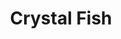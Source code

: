 ---
layout: place
title: "Crystal Fish"
permalink: /california/monterey/crystal-fish.html
stateAbbr: CA
stateName: California
cityName: Monterey
place_id: ChIJLSqwjwLkjYARHAVS3BL45wY
photos:
  - name: >-
      places/ChIJLSqwjwLkjYARHAVS3BL45wY/photos/AeeoHcLnOmwyJUNwEbN9rGrjiSUbRntSkJGSDud1W3FJLoR5bunGH8T0dYA2W3NWdzVXxiWtWL_eQxF8HxukDja-7utCdckQfaCCScq0AUtl6C-6iSZxx8CEJ8CxlP8By1fVBKu-UKrrdDWtmSvUaiCNNc_IDuVK2YtvxYanS0KJctqHH78Yuzbg08NbipdxrJryFXPTI__3OT_YErC0VCFwvA7cKoo8h7JhcGMa77bYMA6yIUD6X62zI5FMH-GrgK2REmSix64t4i6L0xIkDJvFtYC_RwxzvYCzSShZcaB5Bg2rjaGUEoAshRYvUHNFhGXOHu7RJGosjMZgrGFZ504pUhvLhI1Nlvx4l375W29GXhI8pftetup4xidMuW8NOVetqmbhajobe1GiozfGb00otM0zR_VXSq9tMDS4qx6M2K-SY78d
    widthPx: 4032
    heightPx: 3024
    authorAttributions:
      - displayName: Kelsey Barrion
        uri: https://maps.google.com/maps/contrib/102885019045252913137
        photoUri: >-
          https://lh3.googleusercontent.com/a-/ALV-UjWfcOG2vHwxJ2IVlGCQlDvMxaxtjYhrk3TvWQrYLlVY0MiUTB09=s100-p-k-no-mo
    flagContentUri: >-
      https://www.google.com/local/imagery/report/?cb_client=maps_api_places.places_api&image_key=!1e10!2sCIHM0ogKEICAgIDEz-itwQE&hl=en-US
    googleMapsUri: >-
      https://www.google.com/maps/place//data=!3m4!1e2!3m2!1sCIHM0ogKEICAgIDEz-itwQE!2e10!4m2!3m1!1s0x808de4028fb02a2d:0x6e7f812dc52051c
  - name: >-
      places/ChIJLSqwjwLkjYARHAVS3BL45wY/photos/AeeoHcL5JItIeRXLhElL_u1iAVnq8lruOSeUJ-h3OD4pXphPuwhsQtdrJIMJ1x35uKnIJHT7o8Xff4iIvWtQgiOsc1oXyZS96e_aWGFkHPeOAnXiKGPxCT3c4En2GmwqeneGcYBXkwmSH5mluStLORiWOgkQZko-6anmbfG2hvwF6UKEw_-qmuIGf91EwC6E_qBNTjGx90sKmfrhRwfv5aGXvXvydWNFFZvA3fX5UUnZSF9GFLYMW4BO1yPvd-CfQof666r13UEoukYD-N8GSN_j6vy_f-avDcvZ-AyDvRn_oTPVewsIms3V9iwH521iDF7ry9FVasBB9bV3C2bVdUMcDOkD9WilMTssL-T9QMbS27bRabgtUDA5qvUKbSMPJEN5IOoqFvBFC2iGyKxsGm4BJpXW4qwxrosCBCRiU9y5NCfb_j4A
    widthPx: 4800
    heightPx: 2700
    authorAttributions:
      - displayName: Bear Rugger
        uri: https://maps.google.com/maps/contrib/101512759690176629861
        photoUri: >-
          https://lh3.googleusercontent.com/a-/ALV-UjVOegJ8MZCqbEHHgK_C1lZzUVWlhtnHi1qGfVc35mAaG7kEUZ8i7g=s100-p-k-no-mo
    flagContentUri: >-
      https://www.google.com/local/imagery/report/?cb_client=maps_api_places.places_api&image_key=!1e10!2sCIHM0ogKEICAgICEjrLdiQE&hl=en-US
    googleMapsUri: >-
      https://www.google.com/maps/place//data=!3m4!1e2!3m2!1sCIHM0ogKEICAgICEjrLdiQE!2e10!4m2!3m1!1s0x808de4028fb02a2d:0x6e7f812dc52051c
  - name: >-
      places/ChIJLSqwjwLkjYARHAVS3BL45wY/photos/AeeoHcL2m7PsT_YRebcuchJFcVbXknmvh_R4kvI9jvKjLS-ZA85gh5BEOMJh63I9pYz2kQI_nCUgNGXsnVhtIEkQdddoiyPGJpUg28G62yNIAUaX2MMEAjYd1QCPNciGMgSDm8ZQRoaHdzcbSWsxf_h9KGpjyHCPPRKWdWVBlj8RPHGCVaf3qGO_Wl_ItPZryF9fpWOzvntP_zpvtw6NgSj0JU2DOFnbbkTB9KtbzQ_yHgtMB-f5QLgFwoTRmYJzFgAJAdJQ1fIjFbL9kp5Er7hHQF0_g5mJg0RaCaI5gcF9O3V6pjfBpt_84s316oLLaJlhv-GCaNmE_mq9YussdwkuYDNtT1XIOe_I1CNQkX0d0Rr0a1ehu9hxmtWKVYqHDJbB5rHX_Qmu4b5X9D9t9nM5PHbgXoy6WxFJdHmftZUq8ifqnhAhfU8OQm9eaxHKAt14
    widthPx: 3072
    heightPx: 4080
    authorAttributions:
      - displayName: Joyce Lam
        uri: https://maps.google.com/maps/contrib/107304550926971964398
        photoUri: >-
          https://lh3.googleusercontent.com/a-/ALV-UjXnaFDy_tt6XBKcvSUhHLLhE-FZAI9BNzf-0n_qzbaA9S8HvDMQ=s100-p-k-no-mo
    flagContentUri: >-
      https://www.google.com/local/imagery/report/?cb_client=maps_api_places.places_api&image_key=!1e10!2sCIABIhAIN0uG5TlP7mfypZ4ADTvx&hl=en-US
    googleMapsUri: >-
      https://www.google.com/maps/place//data=!3m4!1e2!3m2!1sCIABIhAIN0uG5TlP7mfypZ4ADTvx!2e10!4m2!3m1!1s0x808de4028fb02a2d:0x6e7f812dc52051c
  - name: >-
      places/ChIJLSqwjwLkjYARHAVS3BL45wY/photos/AeeoHcIIeYWtAaVXPQDRaijT1ySAVfdTeQvQOBMyr-bAKBKDU9pSvs299O1xohFijPIb-TLidMhDAg8R4whIivlPoNLzOz0M0_jTN9FqHdtLKAvzn1fi_Sf4tJUhERkEJFiwwLoBvTY-JXQzpiRkF_7sjB8rzQ-wYBxjRgymck-0VRiZMsIdElwZJ-MqVE6uykm_vYuCqfylpG16CISbLyoA2isTSeF38gyDOsH2IbByFaQ_1hfDiboXfuOyw-vnHxh1cpAN58x7knbw7HN1CoveolU_YgruI3CU7UUnZUEimuNn_JXzw5pUlcRhW6YaizQT5g9dDBiLUJPpsjFx5FX20E2OCI-fD5qPAg8M9Ckibs3ZG1yf-bSXJ8Y2U2LbW64nV99X8HF1iD40daQ1oiD_oa3l0Z1Canm0sOoRsPLtp1wE9nCK
    widthPx: 4000
    heightPx: 3000
    authorAttributions:
      - displayName: Owen Son
        uri: https://maps.google.com/maps/contrib/103289788355187148312
        photoUri: >-
          https://lh3.googleusercontent.com/a/ACg8ocLOo4Hf6J2blAh_ezy9rmZjE1UVegI6Ytbkx8BAeprfQnLbp_g3=s100-p-k-no-mo
    flagContentUri: >-
      https://www.google.com/local/imagery/report/?cb_client=maps_api_places.places_api&image_key=!1e10!2sCIHM0ogKEICAgICX3L3wtAE&hl=en-US
    googleMapsUri: >-
      https://www.google.com/maps/place//data=!3m4!1e2!3m2!1sCIHM0ogKEICAgICX3L3wtAE!2e10!4m2!3m1!1s0x808de4028fb02a2d:0x6e7f812dc52051c
  - name: >-
      places/ChIJLSqwjwLkjYARHAVS3BL45wY/photos/AeeoHcKF1N_QQmg5xScPz9FlaESo450WQUJAfxhGyUahDiSvMHIUtgUJVchS_eG5S2g99cJkNFQAy0fYpZ5wEmWNV0mtK131Q6HFslpntVZcwLjCFbFALVc69VbxSNv-UN_LoAqDYRT51fKheeZKwrJpjb5G5JCRwxqKKFBuYZKLg-eZUFRv-_PIkzE1RuLnRoAmENCXtTPJYwZW1nF9La0GtTtPTf-wiDJEhe0wFgku_vQ9M-YL_K6Je-rXR2MskPPl3wdniZ69FVXIy32vWyL8TmUDQ4fUU9bujoV5zfIHqpz3abv-x3YGo77I44pDHC0mEc_iMiudlaPdT_ViGKGkrh1uFJwMVtgzLcpoE5Q-8vbIaslAXZjKAa7qn9-vGZYXS9WJTbGuXnf0HltqCv7ZPGgclS0O0s5m93RZfmNU4dkOFA
    widthPx: 4032
    heightPx: 3024
    authorAttributions:
      - displayName: Daniel LeRoy
        uri: https://maps.google.com/maps/contrib/113247415489819804999
        photoUri: >-
          https://lh3.googleusercontent.com/a-/ALV-UjXBDBOdIcAd-RwLwistCK_blVEQqNdJOABenIBM4cWNcCGyW9UzNQ=s100-p-k-no-mo
    flagContentUri: >-
      https://www.google.com/local/imagery/report/?cb_client=maps_api_places.places_api&image_key=!1e10!2sCIHM0ogKEICAgIDv1JS8Vg&hl=en-US
    googleMapsUri: >-
      https://www.google.com/maps/place//data=!3m4!1e2!3m2!1sCIHM0ogKEICAgIDv1JS8Vg!2e10!4m2!3m1!1s0x808de4028fb02a2d:0x6e7f812dc52051c
  - name: >-
      places/ChIJLSqwjwLkjYARHAVS3BL45wY/photos/AeeoHcKEnHLAPJMqapu0brEpxgB4h8YqC6k5uCHhjxU6NsDIxfvoVKNdD1bw2p5BhOZCKB7IaNJ9q22sayoTKXiHIS-WkZBF8kklizm9qGUZ8UashSkdDMoGtbmC3554qRIHbCU-5Lu90fjmjqB5TUjtfvyaMFAQIHuh3CW-m1n33bNJJgV2EwlKYxhvXFfW-5y52ApgvJ2Ud9gFm7URfgHdY8ieNx2Un82hoaTmPbI8gYnCh8kmiTl7utAsiE3r7EdAV9MEBvE7WisEitY7geVJgdOcsqlRf5Pg9twLll3SsYRbZAqGCxLvnWBc_xddl7iRoeSy4bsLNanz7PqtT07RN0mb_qtF1OFxMGndwWFEn9Rd07BBMQQrOjaNeRFhd3-GVJsKYghPVnxy9G-4wTJzS_EbOi58PGQUubzPttQKYH16MQ
    widthPx: 3655
    heightPx: 4800
    authorAttributions:
      - displayName: Karen V Chin
        uri: https://maps.google.com/maps/contrib/108453675463629554167
        photoUri: >-
          https://lh3.googleusercontent.com/a-/ALV-UjWV8BWlktS8FASoursbTVX6Rv4xN9QoThVi2jMnXf0YIfeIGo-tCA=s100-p-k-no-mo
    flagContentUri: >-
      https://www.google.com/local/imagery/report/?cb_client=maps_api_places.places_api&image_key=!1e10!2sCIHM0ogKEICAgICDgIGmDQ&hl=en-US
    googleMapsUri: >-
      https://www.google.com/maps/place//data=!3m4!1e2!3m2!1sCIHM0ogKEICAgICDgIGmDQ!2e10!4m2!3m1!1s0x808de4028fb02a2d:0x6e7f812dc52051c
  - name: >-
      places/ChIJLSqwjwLkjYARHAVS3BL45wY/photos/AeeoHcL4ki25IVZ2n_xzMt4fll9jSmAaQSlgRAQQ_JlmlXgQcq-jUPN5km85F0MtzUwB9L2KU-2AuykQylvNBvCaarF-__Ua80_xNlybwYZBV2dJ3Fz5Bs5kKBfIZRMIVtrhJSRg74Eww8inlzAcHrue5IxRUSKCWaDNmxqMi3QFxlZVRfbohdadsl9wIfz92UlsiH-X5MAYsrCJr1OeTRK6TLgRdhwvtHkRAiXN1fOe23Ov71jDyn1QfO9hR5C2RYq1dinvdrr3ZvGe2bXNlfRxjNMUWaCzlXUl4rGdeYyMzXPtXx3nPmRhgCM-YLPX-mcmDBRc_s4v7ONqw7w5s-5ugxGFR9UkWBz6EFR8_G-SGerD_q5tr23SAyh28jOYUvsifW8loroP-iGCXdVjIDsG5X1iQUyt_zcbBSHKYzRIyPc
    widthPx: 4032
    heightPx: 3024
    authorAttributions:
      - displayName: Super Baellis
        uri: https://maps.google.com/maps/contrib/110918607108043687338
        photoUri: >-
          https://lh3.googleusercontent.com/a-/ALV-UjUxlU_RrQQfsorQQ_yb0sG1UqbCmRGyhtK3V2XonJL7K0xR5jg=s100-p-k-no-mo
    flagContentUri: >-
      https://www.google.com/local/imagery/report/?cb_client=maps_api_places.places_api&image_key=!1e10!2sCIHM0ogKEICAgIDDnKTiPg&hl=en-US
    googleMapsUri: >-
      https://www.google.com/maps/place//data=!3m4!1e2!3m2!1sCIHM0ogKEICAgIDDnKTiPg!2e10!4m2!3m1!1s0x808de4028fb02a2d:0x6e7f812dc52051c
  - name: >-
      places/ChIJLSqwjwLkjYARHAVS3BL45wY/photos/AeeoHcL5WQdZOklLXZ1I90gIqu1jmRcNzBRLXLoQpCQF-Nd58GUYOzLNHiTfpCjoUWP5o-1Y29v3vb_MRleP0Sdl9W_z4kyyBBjY7lw5SiVF9TKDojzzhEa6wfJY2AnL_A-zcWCebfknsxT3arhZjWpWrBYmq_z6ByN9GTn1j-kCv905qTuJN_4kYWyXV9rECibWbne3Dr_26nIALxUMM4yI4_o20at1Rc_YYncSHlodu0PPxDSYD6nKXu5CWm8KMml2jDpT9h9c2GoLfy8MXq21tdFelbtpatQ5Wur25jVVkCdesMgGHumSgVpibTSQ6cwVvfoQ3mLULrtkUFvsMw0zP3u3DWIuaMsuo3pkrFTB0lUYjd6Q_IgSAbuA8WdzjXEnil1G-kjsCMEqUr5RWl8orReEUyobLPNcChsA9QU-z5L23rTN
    widthPx: 4000
    heightPx: 2252
    authorAttributions:
      - displayName: A R
        uri: https://maps.google.com/maps/contrib/107027077531516881395
        photoUri: >-
          https://lh3.googleusercontent.com/a-/ALV-UjW8cMABqI1xbhXNT_Zoh15gJg28wLUicwoieT5796XApQEFh7gv=s100-p-k-no-mo
    flagContentUri: >-
      https://www.google.com/local/imagery/report/?cb_client=maps_api_places.places_api&image_key=!1e10!2sCIHM0ogKEICAgICJxJvCjAE&hl=en-US
    googleMapsUri: >-
      https://www.google.com/maps/place//data=!3m4!1e2!3m2!1sCIHM0ogKEICAgICJxJvCjAE!2e10!4m2!3m1!1s0x808de4028fb02a2d:0x6e7f812dc52051c
  - name: >-
      places/ChIJLSqwjwLkjYARHAVS3BL45wY/photos/AeeoHcJVjNE_znVNR88P0fqGWhfmtxxiOT6N2LRmX_MTfl_9wJsVKTCry-jn93zf5VTrzMU_BnjTTSGm49kOGhrNRMlGeNHQHhk8SYEqeLHmuoUt2Moz-N2RyBmwQwL7I7-0CHdjTQPDixhByFl9cgo8ZL2nbLrX3QzWqo8wjZ_Um_ziVmBC1waEJpw-0eH8fqvXSy7qEcNTwAIrFyGvBPq4YlToYyG_11a2SBvCDP8Yiny2556z782szKjbJQYmNFRmJ_jKcFoqtBSwxOSocpgUE9joRbHhUmtiW_Smfa9KyB5v_uh3Z7Zt95526NNUcx0C35tv094NnRQI2J2pDfJP-OAGZ1s0Pa71CEvSr5h5vS-wOPrc3LUI-PAOyV80pUn3gm2Vk-5T4hZm5kULnAhUTA-S3oCTVNxTTnDJOSworDEXoT_z
    widthPx: 4032
    heightPx: 3024
    authorAttributions:
      - displayName: Judy Margaret Chen
        uri: https://maps.google.com/maps/contrib/117253849540575924835
        photoUri: >-
          https://lh3.googleusercontent.com/a-/ALV-UjVgdqdOeQSqyrL_mii5OQNo3MB1HJ7mi_bktFmAC8XN4-ipjpLE=s100-p-k-no-mo
    flagContentUri: >-
      https://www.google.com/local/imagery/report/?cb_client=maps_api_places.places_api&image_key=!1e10!2sCIHM0ogKEICAgICZlLSg_wE&hl=en-US
    googleMapsUri: >-
      https://www.google.com/maps/place//data=!3m4!1e2!3m2!1sCIHM0ogKEICAgICZlLSg_wE!2e10!4m2!3m1!1s0x808de4028fb02a2d:0x6e7f812dc52051c
  - name: >-
      places/ChIJLSqwjwLkjYARHAVS3BL45wY/photos/AeeoHcI-UeMRMfC4BB5lkUVGWE6h0h7iyGZjcrU-TQhmN1nMdEsN-alL6c2gVT_SIpnpsZnJarLOd-JUpuaBD5hfpzu1TyYejPBPkW8R_e5df3ZIJ4l-xAI3O5imrq-50my1uKRFhGe92v-JFSqvIhqIl2dk8XQGl9Tq7y2dzeRjvEDoroUd0Uib4__lHJIotlKKxMVtW1R0HU-q1KN2cvwSE61OmPF4n86S36uNuV3VJrr66xf1DrAKgmtF9GO4X2CTey0OLVO2qT8333hx0s8R_NkxrkrH9hM7KTLM57i-MI-ZdZ97WEO2pPEF-PxQaOBLOEoX9cDnaukOPDGgtHif2PgxFAcV3_-8Zxt5seV4pi4eL3ssyzZqbPqtlIaXHFBPsNbv70FHM29BY1y3bip5QHJ6vHaQmsS89TOYXZWZljr_WXAw
    widthPx: 4032
    heightPx: 3024
    authorAttributions:
      - displayName: Matthew Kyler
        uri: https://maps.google.com/maps/contrib/104852475800047550137
        photoUri: >-
          https://lh3.googleusercontent.com/a-/ALV-UjXCWqQTvjcTGaufGLR8nzxGNjiLNzUxOLZ31zbzvLqOt4RJXXvp=s100-p-k-no-mo
    flagContentUri: >-
      https://www.google.com/local/imagery/report/?cb_client=maps_api_places.places_api&image_key=!1e10!2sCIHM0ogKEICAgIC2h4frvQE&hl=en-US
    googleMapsUri: >-
      https://www.google.com/maps/place//data=!3m4!1e2!3m2!1sCIHM0ogKEICAgIC2h4frvQE!2e10!4m2!3m1!1s0x808de4028fb02a2d:0x6e7f812dc52051c
address: 514 Lighthouse Ave, Monterey, CA 93940, USA
street: 514 Lighthouse Ave
city: Monterey
state: CA
zip: '93940'
country: USA
neighborhood: null
latitude: '36.612874'
longitude: '-121.900810'
accessibility_options:
  wheelchairAccessibleParking: true
  wheelchairAccessibleEntrance: true
  wheelchairAccessibleRestroom: true
  wheelchairAccessibleSeating: true
business_status: OPERATIONAL
name: Crystal Fish
google_maps_links:
  directionsUri: >-
    https://www.google.com/maps/dir//''/data=!4m7!4m6!1m1!4e2!1m2!1m1!1s0x808de4028fb02a2d:0x6e7f812dc52051c!3e0
  placeUri: https://maps.google.com/?cid=497639043737191708
  writeAReviewUri: >-
    https://www.google.com/maps/place//data=!4m3!3m2!1s0x808de4028fb02a2d:0x6e7f812dc52051c!12e1
  reviewsUri: >-
    https://www.google.com/maps/place//data=!4m4!3m3!1s0x808de4028fb02a2d:0x6e7f812dc52051c!9m1!1b1
  photosUri: >-
    https://www.google.com/maps/place//data=!4m3!3m2!1s0x808de4028fb02a2d:0x6e7f812dc52051c!10e5
primary_type: Sushi Restaurant
opening_hours:
  regular: null
  current: null
secondary_opening_hours:
  regular:
    weekdayDescriptions: null
    type: null
  current:
    weekdayDescriptions: null
    type: null
phone: (831) 649-3474
price_level: PRICE_LEVEL_MODERATE
price_range: null
rating: '4.5'
rating_count: 1225
website: https://www.crystalfish-monterey.com/
description: >-
  Storefront sushi spot offers Japanese favorites, in addition to wine, beer,
  sake & lunch specials.
reviews:
  - name: >-
      places/ChIJLSqwjwLkjYARHAVS3BL45wY/reviews/ChZDSUhNMG9nS0VJQ0FnTUN3ejdUMU1nEAE
    relativePublishTimeDescription: 3 weeks ago
    rating: 3
    text:
      text: >-
        My wife and I we love sushi!  But Crystal Sushi just wasn’t it for us.
        The service wasn’t the greatest they barely checked on us. Got my order
        wrong but it’s ok she was new. How we learn. Food decent atmosphere was
        basic. Food presentation 5/5


        Overall I probably won’t be coming back
      languageCode: en
    originalText:
      text: >-
        My wife and I we love sushi!  But Crystal Sushi just wasn’t it for us.
        The service wasn’t the greatest they barely checked on us. Got my order
        wrong but it’s ok she was new. How we learn. Food decent atmosphere was
        basic. Food presentation 5/5


        Overall I probably won’t be coming back
      languageCode: en
    authorAttribution:
      displayName: Antonio Aguilar
      uri: https://www.google.com/maps/contrib/116003508431014539706/reviews
      photoUri: >-
        https://lh3.googleusercontent.com/a-/ALV-UjXtl3Q8ZFn93oWoiwkBo35BMmg9d1vXWKIUModIglYSvw0AaToD=s128-c0x00000000-cc-rp-mo-ba3
    publishTime: '2025-03-22T02:31:01.617782Z'
    flagContentUri: >-
      https://www.google.com/local/review/rap/report?postId=ChZDSUhNMG9nS0VJQ0FnTUN3ejdUMU1nEAE&d=17924085&t=1
    googleMapsUri: >-
      https://www.google.com/maps/reviews/data=!4m6!14m5!1m4!2m3!1sChZDSUhNMG9nS0VJQ0FnTUN3ejdUMU1nEAE!2m1!1s0x808de4028fb02a2d:0x6e7f812dc52051c
  - name: >-
      places/ChIJLSqwjwLkjYARHAVS3BL45wY/reviews/ChZDSUhNMG9nS0VJQ0FnTURBb0t2bURREAE
    relativePublishTimeDescription: 2 months ago
    rating: 4
    text:
      text: >-
        Great little sushi place a 10 min walk from canary row. Amazingly fresh
        and delightful sushi. Raw or cooked, you got to go try it. Only 4 star
        because you can’t do 4.5.
      languageCode: en
    originalText:
      text: >-
        Great little sushi place a 10 min walk from canary row. Amazingly fresh
        and delightful sushi. Raw or cooked, you got to go try it. Only 4 star
        because you can’t do 4.5.
      languageCode: en
    authorAttribution:
      displayName: Dan Luttrell
      uri: https://www.google.com/maps/contrib/118153786238860760964/reviews
      photoUri: >-
        https://lh3.googleusercontent.com/a/ACg8ocIY7i9H-EsYP5xZcaEH2sdz2MBU0YsyBSU0svrK-p_FIyAnKw=s128-c0x00000000-cc-rp-mo-ba5
    publishTime: '2025-02-06T04:24:30.587992Z'
    flagContentUri: >-
      https://www.google.com/local/review/rap/report?postId=ChZDSUhNMG9nS0VJQ0FnTURBb0t2bURREAE&d=17924085&t=1
    googleMapsUri: >-
      https://www.google.com/maps/reviews/data=!4m6!14m5!1m4!2m3!1sChZDSUhNMG9nS0VJQ0FnTURBb0t2bURREAE!2m1!1s0x808de4028fb02a2d:0x6e7f812dc52051c
  - name: >-
      places/ChIJLSqwjwLkjYARHAVS3BL45wY/reviews/ChZDSUhNMG9nS0VJQ0FnSUNfcGJQc1R3EAE
    relativePublishTimeDescription: 2 months ago
    rating: 1
    text:
      text: >-
        WTH! Who is giving this place such great reviews!? This place is NOT
        good. We used to make this a mandatory stop with each visit to Monterey
        (before they changed ownership). We gave it a try after ownership
        changed and we were SO disappointed with their bland food we swore we
        wouldn’t return… but after a couple years and reading all these recent
        fake 5 star reviews we had a change of heart and gave it another try
        (12/31/24). This place still has horrible food!! The sushi is bland
        (sushi rice was not prepared correctly and was flavorless) and
        incorrectly rolled. The agedashi tofu was hard and stale in texture! How
        is this place still stealing people’s money with bad food???!! DO NOT
        fall victim to the fake or false reviews that this place is good nor
        waste your money here (like we regrettably did).
      languageCode: en
    originalText:
      text: >-
        WTH! Who is giving this place such great reviews!? This place is NOT
        good. We used to make this a mandatory stop with each visit to Monterey
        (before they changed ownership). We gave it a try after ownership
        changed and we were SO disappointed with their bland food we swore we
        wouldn’t return… but after a couple years and reading all these recent
        fake 5 star reviews we had a change of heart and gave it another try
        (12/31/24). This place still has horrible food!! The sushi is bland
        (sushi rice was not prepared correctly and was flavorless) and
        incorrectly rolled. The agedashi tofu was hard and stale in texture! How
        is this place still stealing people’s money with bad food???!! DO NOT
        fall victim to the fake or false reviews that this place is good nor
        waste your money here (like we regrettably did).
      languageCode: en
    authorAttribution:
      displayName: M B
      uri: https://www.google.com/maps/contrib/112124637452917813837/reviews
      photoUri: >-
        https://lh3.googleusercontent.com/a/ACg8ocIaxGjYTlU2HaPTK8Xex1Wo1Pv06jydZpm17Oh-9JTR_O2Byw=s128-c0x00000000-cc-rp-mo
    publishTime: '2025-01-17T18:10:03.921198Z'
    flagContentUri: >-
      https://www.google.com/local/review/rap/report?postId=ChZDSUhNMG9nS0VJQ0FnSUNfcGJQc1R3EAE&d=17924085&t=1
    googleMapsUri: >-
      https://www.google.com/maps/reviews/data=!4m6!14m5!1m4!2m3!1sChZDSUhNMG9nS0VJQ0FnSUNfcGJQc1R3EAE!2m1!1s0x808de4028fb02a2d:0x6e7f812dc52051c
  - name: >-
      places/ChIJLSqwjwLkjYARHAVS3BL45wY/reviews/ChdDSUhNMG9nS0VJQ0FnSUM3emNyWl93RRAB
    relativePublishTimeDescription: 7 months ago
    rating: 5
    text:
      text: >-
        Okay, I've been trying to get here for a very long time. I finally did
        it and I looked through the menu thinking I wanted something that's off
        the beaten path. Something I have not seen before so I tried two of the
        appetizers. First appetizer was the Dragon Ball Z and you know what,
        that was super amazingly good. I loved it. Crispy rice patty with soft
        center with all the toppings that are listed (now a favorite ) Then I
        ordered the takoyaki which is the octopus round pastry with bonito
        flakes.

        Now this one is creamy inside with a bit of octopus. This will fill you
        a little. Very nice, different last is the Frankenstein roll spicy tuna
        topped with salmon.   This was also wonderful.  I reeeeally enjoyed
        Crystal Fish, my definite go to for sushi. Did I mention the rice is
        fresh and perfectly cooked? That makes a huge difference
      languageCode: en
    originalText:
      text: >-
        Okay, I've been trying to get here for a very long time. I finally did
        it and I looked through the menu thinking I wanted something that's off
        the beaten path. Something I have not seen before so I tried two of the
        appetizers. First appetizer was the Dragon Ball Z and you know what,
        that was super amazingly good. I loved it. Crispy rice patty with soft
        center with all the toppings that are listed (now a favorite ) Then I
        ordered the takoyaki which is the octopus round pastry with bonito
        flakes.

        Now this one is creamy inside with a bit of octopus. This will fill you
        a little. Very nice, different last is the Frankenstein roll spicy tuna
        topped with salmon.   This was also wonderful.  I reeeeally enjoyed
        Crystal Fish, my definite go to for sushi. Did I mention the rice is
        fresh and perfectly cooked? That makes a huge difference
      languageCode: en
    authorAttribution:
      displayName: Michelle Baker
      uri: https://www.google.com/maps/contrib/118358527327887023989/reviews
      photoUri: >-
        https://lh3.googleusercontent.com/a-/ALV-UjWmTKVbrG0O5T5YsAkrXhjh-D_TIPog3PXAH20-ziw53DpRbcSeyg=s128-c0x00000000-cc-rp-mo-ba5
    publishTime: '2024-08-18T00:51:10.719277Z'
    flagContentUri: >-
      https://www.google.com/local/review/rap/report?postId=ChdDSUhNMG9nS0VJQ0FnSUM3emNyWl93RRAB&d=17924085&t=1
    googleMapsUri: >-
      https://www.google.com/maps/reviews/data=!4m6!14m5!1m4!2m3!1sChdDSUhNMG9nS0VJQ0FnSUM3emNyWl93RRAB!2m1!1s0x808de4028fb02a2d:0x6e7f812dc52051c
  - name: >-
      places/ChIJLSqwjwLkjYARHAVS3BL45wY/reviews/ChdDSUhNMG9nS0VJQ0FnSURQLTUtXzlBRRAB
    relativePublishTimeDescription: 4 months ago
    rating: 5
    text:
      text: >-
        Had their omakase plate, pretty good value. A couple nigiri s were mid
        but over all good stuff. Uni was ok given the price. They had trout
        which I hadn't seen at a sushi place before. Kinda like salmon but a
        little denser meat. Toro, the Spanish mackerel, and I think it was squid
        (white with the red spot of sauce) were delicious.
      languageCode: en
    originalText:
      text: >-
        Had their omakase plate, pretty good value. A couple nigiri s were mid
        but over all good stuff. Uni was ok given the price. They had trout
        which I hadn't seen at a sushi place before. Kinda like salmon but a
        little denser meat. Toro, the Spanish mackerel, and I think it was squid
        (white with the red spot of sauce) were delicious.
      languageCode: en
    authorAttribution:
      displayName: electro wasabi
      uri: https://www.google.com/maps/contrib/102272806035685061938/reviews
      photoUri: >-
        https://lh3.googleusercontent.com/a-/ALV-UjUDausqnWWLNOq631Ylytsvfbd5EJfqWTJlH6PJ1UAknSLLhucE=s128-c0x00000000-cc-rp-mo-ba5
    publishTime: '2024-12-06T00:21:00.731947Z'
    flagContentUri: >-
      https://www.google.com/local/review/rap/report?postId=ChdDSUhNMG9nS0VJQ0FnSURQLTUtXzlBRRAB&d=17924085&t=1
    googleMapsUri: >-
      https://www.google.com/maps/reviews/data=!4m6!14m5!1m4!2m3!1sChdDSUhNMG9nS0VJQ0FnSURQLTUtXzlBRRAB!2m1!1s0x808de4028fb02a2d:0x6e7f812dc52051c
parking_options:
  freeStreetParking: true
  paidStreetParking: true
  valetParking: false
payment_options:
  acceptsCreditCards: true
  acceptsDebitCards: true
  acceptsCashOnly: false
  acceptsNfc: true
allow_dogs: null
curbside_pickup: null
delivery: false
dine_in: true
good_for_children: true
good_for_groups: true
good_for_sports: true
live_music: false
menu_for_children: false
outdoor_seating: false
reservable: true
restroom: true
serves_beer: true
serves_breakfast: false
serves_brunch: false
serves_cocktails: true
serves_coffee: null
serves_dinner: true
serves_dessert: true
serves_lunch: true
serves_vegetarian_food: true
serves_wine: true
takeout: true

---